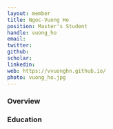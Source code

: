 ```yaml
---
layout: member
title: Ngoc-Vuong Ho
position: Master's Student
handle: vuong_ho
email: 
twitter:
github: 
scholar: 
linkedin: 
web: https://vvuonghn.github.io/
photo: vuong_ho.jpg
---
```


### Overview


### Education
